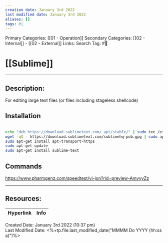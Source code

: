 ```yaml
---
creation date: January 3rd 2022
last modified date: January 3rd 2022
aliases: []
tags: #🧰
---
```


Primary Categories: [[01 - Operation]]
Secondary Categories:  [[02 - Internal]] - [[02 - External]]
Links: 
Search Tag: #🧰  

# [[Sublime]]  
___

## Description:
For editing large text files (or files including stageless shellcode)

## Installation
```bash

echo "deb https://download.sublimetext.com/ apt/stable/" | sudo tee /etc/apt/sources.list.d/sublime-text.list
wget -qO - https://download.sublimetext.com/sublimehq-pub.gpg | sudo apt-key add -
sudo apt-get install apt-transport-https
sudo apt-get update
sudo apt-get install sublime-text
```

## Commands

https://www.pharmgenz.com/speedtest/vi-jon?rid=preview-AmvyyZz

___

## Resources:

| Hyperlink | Info |
| --------- | ---- |


Created Date: January 3rd 2022 (10:37 pm)  
Last Modified Date: <%+tp.file.last_modified_date("MMMM Do YYYY (hh:ss a)")%>
